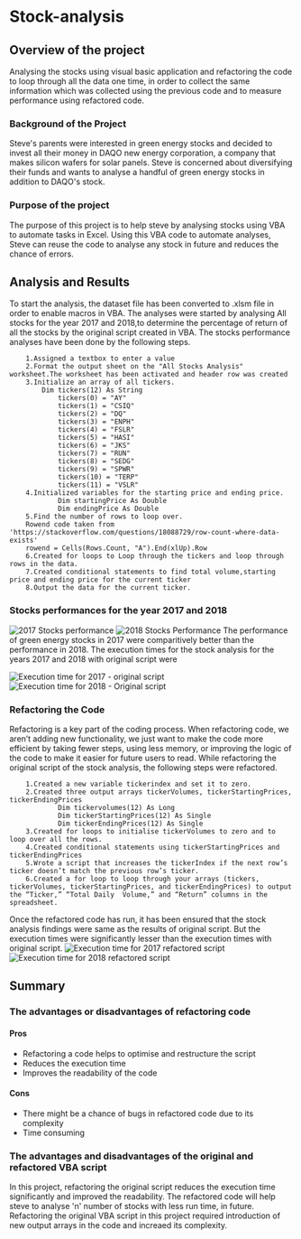 # Stock-analysis
## Overview of the project
Analysing the stocks using visual basic application and refactoring the code to loop through all the data one time, in order to collect the same information which was collected using the previous code and to measure performance using refactored code.

### Background of the Project 
Steve's parents were interested in green energy stocks and decided to invest all their money in DAQO new energy corporation, a company that makes silicon wafers for solar panels. Steve is concerned about diversifying their funds and wants to analyse a handful of green energy stocks in addition to DAQO's stock. 

### Purpose of the project
The purpose of this project is to help steve by analysing stocks using VBA to automate tasks in Excel. Using this VBA code to automate analyses, Steve can reuse the code to analyse any stock in future and reduces the chance of errors.

## Analysis and Results
To start the analysis, the dataset file has been converted to .xlsm file in order to enable macros in VBA. The analyses were started by analysing All stocks for the year 2017 and 2018,to determine the percentage of return of all the stocks by the original script created in VBA. The stocks performance analyses have been done by the following steps.

        1.Assigned a textbox to enter a value
        2.Format the output sheet on the "All Stocks Analysis" worksheet.The worksheet has been activated and header row was created 
        3.Initialize an array of all tickers.
            Dim tickers(12) As String
                tickers(0) = "AY"
                tickers(1) = "CSIQ"
                tickers(2) = "DQ"
                tickers(3) = "ENPH"
                tickers(4) = "FSLR"
                tickers(5) = "HASI"
                tickers(6) = "JKS"
                tickers(7) = "RUN"
                tickers(8) = "SEDG"
                tickers(9) = "SPWR"
                tickers(10) = "TERP"
                tickers(11) = "VSLR"
        4.Initialized variables for the starting price and ending price.
                Dim startingPrice As Double
                Dim endingPrice As Double
        5.Find the number of rows to loop over.
        Rowend code taken from  'https://stackoverflow.com/questions/18088729/row-count-where-data-exists'
        rowend = Cells(Rows.Count, "A").End(xlUp).Row
        6.Created for loops to Loop through the tickers and loop through rows in the data.
        7.Created conditional statements to find total volume,starting price and ending price for the current ticker
        8.Output the data for the current ticker.                                                                                                                                                             
        
    
### Stocks performances for the year 2017 and 2018
![2017 Stocks performance](https://user-images.githubusercontent.com/108298416/177919441-375d46e1-272c-4f13-9865-f0491377c570.PNG)
![2018 Stocks Performance](https://user-images.githubusercontent.com/108298416/177919465-81db96cf-7064-433c-b712-56396214c94b.PNG)
The performance of green energy stocks in 2017 were comparitively better than the performance in 2018. The execution times for the stock analysis for the years 2017 and 2018 with original script were

![Execution time for 2017 - original script](https://user-images.githubusercontent.com/108298416/177921191-1cb89960-cba8-4579-b719-216759357399.PNG)
![Execution time for 2018 - Original script](https://user-images.githubusercontent.com/108298416/177921244-637f0018-63b2-47a1-b876-985fb1743fca.PNG)

### Refactoring the Code
Refactoring is a key part of the coding process. When refactoring code, we aren’t adding new functionality, we just want to make the code more efficient by taking fewer steps, using less memory, or improving the logic of the code to make it easier for future users to read. While refactoring the original script of the stock analysis, the following steps were refactored.

        1.Created a new variable tickerindex and set it to zero. 
        2.Created three output arrays tickerVolumes, tickerStartingPrices, tickerEndingPrices
                Dim tickervolumes(12) As Long
                Dim tickerStartingPrices(12) As Single
                Dim tickerEndingPrices(12) As Single
        3.Created for loops to initialise tickerVolumes to zero and to loop over all the rows.
        4.Created conditional statements using tickerStartingPrices and tickerEndingPrices
        5.Wrote a script that increases the tickerIndex if the next row’s ticker doesn’t match the previous row’s ticker.
        6.Created a for loop to loop through your arrays (tickers, tickerVolumes, tickerStartingPrices, and tickerEndingPrices) to output the “Ticker,” “Total Daily  Volume,” and “Return” columns in the spreadsheet.
        
Once the refactored code has run, it has been ensured that the stock analysis findings were same as the results of original script. But the execution times were significantly lesser than the execution times with original script.
![Execution time for 2017 refactored script](https://user-images.githubusercontent.com/108298416/177925941-60daa52b-6890-41f6-a766-f345511d264c.PNG)
![Execution time for 2018 refactored script](https://user-images.githubusercontent.com/108298416/177925962-4ae1608f-b455-449c-b37e-ea636b889e6c.PNG)

## Summary
### The advantages or disadvantages of refactoring code
#### Pros
* Refactoring a code helps to optimise and restructure the script
* Reduces the execution time
* Improves the readability of the code
#### Cons
* There might be a chance of bugs in refactored code due to its complexity
* Time consuming

### The advantages and disadvantages of the original and refactored VBA script
In this project, refactoring the original script reduces the execution time significantly and improved the readability. The refactored code will help steve to analyse 'n' number of stocks with less run time, in future. Refactoring the original VBA script in this project required introduction of new output arrays in the code and increaed its complexity. 

